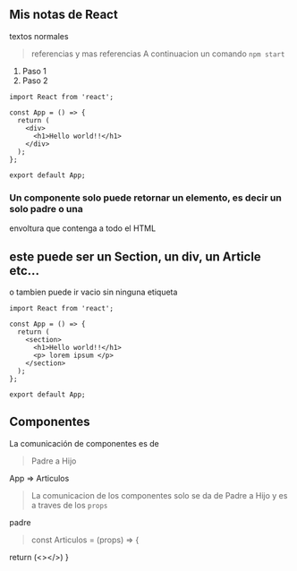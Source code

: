 ## Mis notas de React

textos normales 
> referencias y mas referencias
A continuacion un comando `npm start`

1. Paso 1
2. Paso 2
   
```
import React from 'react';

const App = () => {
  return (
    <div>
      <h1>Hello world!!</h1>
    </div>
  );
};

export default App;
```

### Un componente solo puede retornar un elemento, es decir un solo padre o una 
envoltura que contenga a todo el HTML

## este puede ser un Section, un div, un Article etc...
o tambien puede ir vacio sin ninguna etiqueta
```
import React from 'react';

const App = () => {
  return (
    <section>
      <h1>Hello world!!</h1>
      <p> lorem ipsum </p>
    </section>
  );
};

export default App;
```

## Componentes
La comunicación de componentes es de 
> Padre a Hijo

App => Articulos

> La comunicacion de los componentes solo se da de Padre a Hijo y es a traves de los `props`

padre 


> <Articulo numero = {56} suma = {90}/>

> const Articulos = (props) => {

  return (<></>)
}